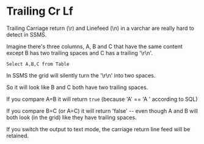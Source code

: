 ﻿# Trailing Cr Lf

Trailing Carriage return (\r) and Linefeed (\n) in a varchar are really hard to detect in SSMS.

Imagine there's three columns, A, B and C that have the same content except B has two trailing spaces and C has a trailing '\r\n'.

    Select A,B,C from Table

In SSMS the grid will silently turn the '\r\n' into two spaces.

So it will look like B and C both have two trailing spaces.

If you compare A=B it will return `true` (because 'A' == 'A  ' according to SQL)

If you compare B=C (or A=C) it will return 'false' -- even though A and B will both look (in the grid) like they have trailing spaces.

If you switch the output to text mode, the carriage return line feed will be retained.